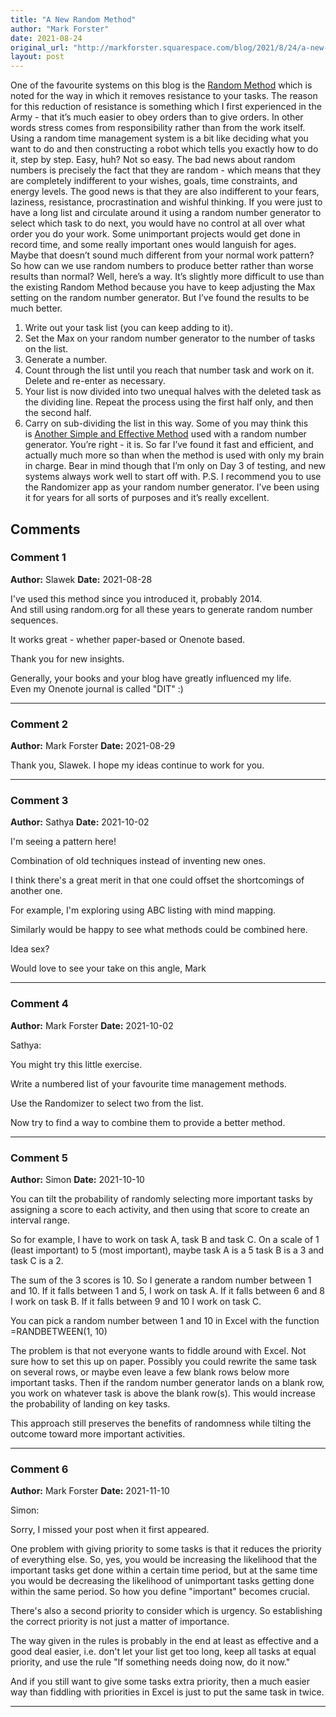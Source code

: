 ```yaml
---
title: "A New Random Method"
author: "Mark Forster"
date: 2021-08-24
original_url: "http://markforster.squarespace.com/blog/2021/8/24/a-new-random-method.html"
layout: post
---
```


One of the favourite systems on this blog is the [Random Method](2014-01-22-random-time-management.md) which is noted for the way in which it removes resistance to your tasks.
The reason for this reduction of resistance is something which I first experienced in the Army - that it’s much easier to obey orders than to give orders. In other words stress comes from responsibility rather than from the work itself.
Using a random time management system is a bit like deciding what you want to do and then constructing a robot which tells you exactly how to do it, step by step. Easy, huh?
Not so easy.
The bad news about random numbers is precisely the fact that they are random - which means that they are completely indifferent to your wishes, goals, time constraints, and energy levels. The good news is that they are also indifferent to your fears, laziness, resistance, procrastination and wishful thinking.
If you were just to have a long list and circulate around it using a random number generator to select which task to do next, you would have no control at all over what order you do your work. Some unimportant projects would get done in record time, and some really important ones would languish for ages.
Maybe that doesn’t sound much different from your normal work pattern?
So how can we use random numbers to produce better rather than worse results than normal?
Well, here’s a way. It’s slightly more difficult to use than the existing Random Method because you have to keep adjusting the Max setting on the random number generator. But I’ve found the results to be much better.
1. Write out your task list (you can keep adding to it).
2. Set the Max on your random number generator to the number of tasks on the list.
3. Generate a number.
4. Count through the list until you reach that number task and work on it. Delete and re-enter as necessary.
5. Your list is now divided into two unequal halves with the deleted task as the dividing line. Repeat the process using the first half only, and then the second half.
6. Carry on sub-dividing the list in this way.
Some of you may think this is [Another Simple and Effective Method](2013-05-20-another-simple-and-effective-method.md) used with a random number generator. You’re right - it is. So far I’ve found it fast and efficient, and actually much more so than when the method is used with only my brain in charge. Bear in mind though that I’m only on Day 3 of testing, and new systems always work well to start off with.
P.S. I recommend you to use the Randomizer app as your random number generator. I’ve been using it for years for all sorts of purposes and it’s really excellent.

## Comments

### Comment 1
**Author:** Slawek
**Date:** 2021-08-28

I've used this method since you introduced it, probably 2014.  
And still using random.org for all these years to generate random number sequences.  
  
It works great - whether paper-based or Onenote based.   
  
Thank you for new insights.  
  
Generally, your books and your blog have greatly influenced my life.  
Even my Onenote journal is called "DIT" :)

---

### Comment 2
**Author:** Mark Forster
**Date:** 2021-08-29

Thank you, Slawek. I hope my ideas continue to work for you.

---

### Comment 3
**Author:** Sathya
**Date:** 2021-10-02

I'm seeing a pattern here!  
  
Combination of old techniques instead of inventing new ones.  
  
I think there's a great merit in that one could offset the shortcomings of another one.  
  
For example, I'm exploring using ABC listing with mind mapping.   
  
Similarly would be happy to see what methods could be combined here.  
  
Idea sex?  
  
Would love to see your take on this angle, Mark

---

### Comment 4
**Author:** Mark Forster
**Date:** 2021-10-02

Sathya:  
  
You might try this little exercise.  
  
Write a numbered list of your favourite time management methods.  
  
Use the Randomizer to select two from the list.  
  
Now try to find a way to combine them to provide a better method.

---

### Comment 5
**Author:** Simon
**Date:** 2021-10-10

You can tilt the probability of randomly selecting more important tasks by assigning a score to each activity, and then using that score to create an interval range.  
  
 So for example, I have to work on task A, task B and task C. On a scale of 1 (least important) to 5 (most important), maybe task A is a 5 task B is a 3 and task C is a 2.   
  
 The sum of the 3 scores is 10. So I generate a random number between 1 and 10. If it falls between 1 and 5, I work on task A. If it falls between 6 and 8 I work on task B. If it falls between 9 and 10 I work on task C.   
  
 You can pick a random number between 1 and 10 in Excel with the function =RANDBETWEEN(1, 10)  
  
 The problem is that not everyone wants to fiddle around with Excel. Not sure how to set this up on paper. Possibly you could rewrite the same task on several rows, or maybe even leave a few blank rows below more important tasks. Then if the random number generator lands on a blank row, you work on whatever task is above the blank row(s). This would increase the probability of landing on key tasks.   
  
 This approach still preserves the benefits of randomness while tilting the outcome toward more important activities.

---

### Comment 6
**Author:** Mark Forster
**Date:** 2021-11-10

Simon:   
  
Sorry, I missed your post when it first appeared.  
  
One problem with giving priority to some tasks is that it reduces the priority of everything else. So, yes, you would be increasing the likelihood that the important tasks get done within a certain time period, but at the same time you would be decreasing the likelihood of unimportant tasks getting done within the same period. So how you define "important" becomes crucial.   
  
There's also a second priority to consider which is urgency. So establishing the correct priority is not just a matter of importance.  
  
The way given in the rules is probably in the end at least as effective and a good deal easier, i.e. don't let your list get too long, keep all tasks at equal priority, and use the rule "If something needs doing now, do it now."  
  
And if you still want to give some tasks extra priority, then a much easier way than fiddling with priorities in Excel is just to put the same task in twice.

---
